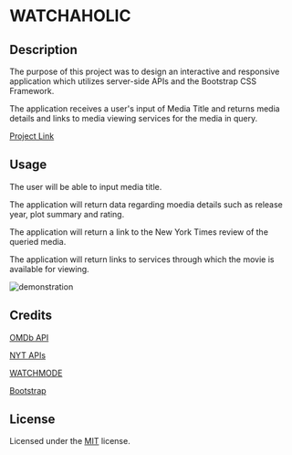 # WATCHAHOLIC

## Description

The purpose of this project was to design an interactive and responsive application which utilizes server-side APIs and the Bootstrap CSS Framework.

The application receives a user's input of Media Title and returns media details and links to media viewing services for the media in query.

[Project Link](https://jordynnmancini.github.io/Movie-Search-App-Group-17-Project-1/)

## Usage

The user will be able to input media title.

The application will return data regarding moedia details such as release year, plot summary and rating.

The application will return a link to the New York Times review of the queried media.

The application will return links to services through which the movie is available for viewing. 

![demonstration](./assets/images/demo.gif)

## Credits

[OMDb API](http://www.omdbapi.com/)

[NYT APIs](https://developer.nytimes.com/)

[WATCHMODE](https://api.watchmode.com/docs/#genres)

[Bootstrap](https://getbootstrap.com/)

## License

Licensed under the [MIT](LICENSE.txt) license.